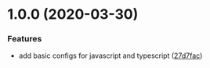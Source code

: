 # 1.0.0 (2020-03-30)


### Features

* add basic configs for javascript and typescript ([27d7fac](https://github.com/seatentacle/eslint-plugin/commit/27d7faccf4bb36c8685566bede47b232e78f5576))

